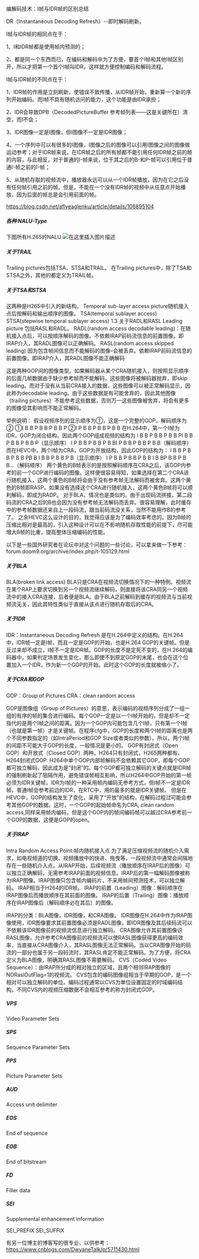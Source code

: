 编解码技术：I帧与IDR帧的区别总结


DR（Instantaneous Decoding Refresh）--即时解码刷新。

I帧与IDR帧的相同点在于：



1、I和IDR帧都是使用帧内预测的；

2、都是同一个东西而已，在编码和解码中为了方便，要首个I帧和其他I帧区别开，所以才把第一个首个I帧叫IDR，这样就方便控制编码和解码流程。



I帧与IDR帧的不同点在于：



1、IDR帧的作用是立刻刷新，使错误不致传播，从IDR帧开始，重新算一个新的序列开始编码。而I帧不具有随机访问的能力，这个功能是由IDR承担；

2、IDR会导致DPB（DecodedPictureBuffer 参考帧列表——这是关键所在）清空，而I不会；

3、IDR图像一定是I图像，但I图像不一定是IDR图像；

4、一个序列中可以有很多的I图像，I图像之后的图像可以引用I图像之间的图像做运动参考；对于IDR帧来说，在IDR帧之后的所有帧都不能引用任何IDR帧之前的帧的内容，与此相反，对于普通的I-帧来说，位于其之后的B-和P-帧可以引用位于普通I-帧之前的I-帧；

5、从随机存取的视频流中，播放器永远可以从一个IDR帧播放，因为在它之后没有任何帧引用之前的帧。但是，不能在一个没有IDR帧的视频中从任意点开始播放，因为后面的帧总是会引用前面的帧。





https://blog.csdn.net/aflyeaglenku/article/details/106895104

##### 各种 NALU-Type

下图所有H.265的NALU
![在这里插入图片描述](.\pic_resource\H_26x_note\ref123456.png)

##### 关于TRAIL

Trailing pictures包括TSA、STSA和TRAIL。
在Trailing pictures中，除了TSA和STSA之外，其他的都定义为TRAIL帧。

##### 关于TSA和STSA

这两种是H265中引入的新结构。
Temporal sub-layer access picture随机接入点后按解码和输出顺序的图像。
TSA(temporal sublayer access)
STSA(stepwise temporal sublayer access)
1.3 关于RADL和RASL
Leading picture 包括RASL和RADL。
RADL(random access decodable leading)：在随机接入点后，可以按顺序解码的图像。不依赖IRAP前码流信息的前置图像。即IRAP介入，其RADL图像可以正确解码。
RASL(random access skipped leading) 因为包含帧间信息而不能解码的图像–会被丢弃。依赖IRAP前码流信息的前置图像。即IRAP介入，其RADL图像不能正确解码

这是两种GOP间的图像类型。如果解码器从某个CRA随机接入，则按照显示顺序的后面几帧数据由于缺少参考帧而不能解码，这些图像将被解码器抛弃，即skip leading。而对于没有从当前CRA接入的数据，这些图像可以被正常解码显示，因此称为decodable leading。由于这些数据是有可能舍弃的，因此其他图像（trailing pictures）不能参考这些数据，否则万一这些图像被舍弃，将会有更多的图像受其影响而不能正常解码。

举例说明：
假设视频序列的显示顺序为①，这是一个完整的GOP，解码顺序为②
①I B B P B B P B B P
②I P B B P B B P B B
在H.264中，第一个I帧为IDR，GOP为闭合结构，因此两个GOP组成视频的结构为
I B B P B B P B B PI B B P B B P B B P（显示顺序）
I P B B P B B P B BI P B B P B B P B B（解码顺序）
而在HEVC中，两个I帧为CRA，GOP为开放结构，因此GOP的结构为：
I B B P B B P B B PB B I B B P B B P B（显示顺序）
I P B B P B B P B B I B BP B B P B B…（解码顺序）
两个黄色的B帧表示的是按照解码顺序在CRA之后，该GOP内参考的前一个GOP进行编码的图像。这样便很容易得知，如果选择在第二个CRA进行随机接入，这两个黄色的B帧将会由于没有参考帧无法解码而被舍弃。这两个黄色的B帧即RASP。如果没有选择这个CRA进行随机接入，这两个黄色B帧将可以顺利解码，即成为RADP。
对于BLA，情况也是类似的。由于出现码流拼接，第二段码流的CRA之后的B也会因为没有参考帧无法解码而丢弃。很容易理解，此时缓存中的参考帧数据还来自上一段码流，跟当前码流没关系，当然不能用作B的参考了。
之余HEVC这么设计的目的，我觉得应该是为了编码效率考虑的。因为B帧的压缩比相对是最高的，引入这种设计可以在不影响随机存取性能的前提下，尽可能增大B帧的比重，提高整体压缩编码的性能。

以下是一些国外研究者在论坛中对这个问题的一些讨论，可以拿来做一下参考：
forum.doom9.org/archive/index.php/t-105129.html

##### 关于BLA

BLA(broken link access)
BLA只是CRA在视频流切换情况下的一种特例。视频流在某个RAP上要求切换到另一个视频流继续解码，则直接将该CRA同另一个视频流中的接入CRA连接，后者便是BLA。由于BLA之前解码到缓存的视频流与当前视频流无关，因此其特性类似于直接从该点进行随机存取后的CRA。

##### 关于IDR

IDR：Instantaneous Decoding Refresh
是在H.264中定义的结构。在H.264中，IDR帧一定是I帧，而且一定是GOP的开始，也是H.264 GOP的关键帧。但是反过来却不成立，I帧不一定是IDR帧。GOP的长度不是定死不变的，在H.264的编码器中，如果判定场景发生变化，那么即使不到原定GOP的末尾，也会在这个位置加入一个IDR，作为新一个GOP的开始。此时这个GOP的长度就被缩小了。

##### 关于CRA和GOP

GOP：Group of Pictures
CRA：clean random access

GOP是图像组（Group of Pictures）的意思，表示编码的视频序列分成了一组一组的有序的帧的集合进行编码。每个GOP一定是以一个I帧开始的，但是却不一定指代的是两个I帧之间的距离。因为一个GOP内可能包含几个I帧，只有第一个I帧（也就是第一帧）才是关键帧。在程序cfg中，GOP的长度和两个I帧的距离也是两个不同参数指定的（如IntraPeriod和GOP Size或者类似的参数）。所以，两个I帧的间距不可能大于GOP的长度，一般情况是更小的。
GOP有封闭式（Open GOP）和开放式（Closed GOP）两种。H264只有封闭式，H265两种都有。
H264封闭式GOP: H264中单个GOP内部帧解码不会依赖其它GOP，即每个GOP都可独立解码，因此成为是“封闭”的。每个GOP都可独立解码的关键点就是IDR帧的强制刷新起了阻隔作用，避免错误帧相互影响，所以H264中GOP开始的第一帧必须为IDR关键帧，IDR为I帧的一种采用帧内编码无参考方式，但I帧不一定是IDR帧，普通I帧会参考前边的IDR，在RTC中，用的最多的就是IDR关键帧。
但是在HEVC中，GOP的结构发生了变化，采用了“开放”的结构，在解码过程过可能会参考其他GOP的数据。这时，一个GOP的起始帧命名为CRA, clean random access,同样采用帧内编码，但是这个GOP内的帧间编码帧可以越过CRA参考前一个GOP的数据，这便是GOP的open。

##### 关于IRAP

Intra Random Access Point:帧内随机接入点
为了满足压缩视频流的随机介入需求，如电视频道的切换、视频播放中的快进、拖曳等，一段视频流中通常会间隔地存在一些随机介入点。从IRAP开始，后续视频流（播放顺序在IRAP后的图像）可以独立正确解码，无需参考IRAP前面的视频信息。IRAP后的第一幅解码图像被称为IRAP图像。IRAP图像只包含帧内编码片，不采用帧间预测技术，可以独立解码。
IRAP相当于H264的IDR帧。
IRAP的前置（Leading）图像：解码顺序在IRAP图像后而播放顺序在其前面的图像。
IRAP的后置（Trailing）图像：播放顺序在IRAP图像后（解码顺序必在其后）的图像。

IRAP的分类：BLA图像，IDR图像，和CRA图像。
IDR图像在H.264中作为IRAP图像使用，IDR图像要求其前置图像必须是RADL图像，即IDR图像及其后续码流可以不依赖该IDR图像前的视频流信息进行独立解码。
CRA图像允许其前置图像识RASL图像，允许参考CRA图像前的视频流可以使RASL图像获得更高的编码效率，当直接从CRA图像介入，其RASL图像无法正常解码。当以CRA图像开始的码流的一部分也属于另一段码流时，其RASL肯定不能正常解码。为了方便，将CRA定义为BLA图像，明确其RASL图像不需要解码。
CVS（Coded Video Sequence）：由IRAP所分成的相对独立的区域，且两个相邻IRAP图像的NORaslOutFlag=1的视频流。
CVS包含的编码图像组相当于早期的GOP，是一个相对可以独立解码的单位。编码过程通常以CVS为单位设置固定的时域编码结构。不同CVS内的视频压缩数据不会相互参考的称为封闭式GOP。

##### VPS

Video Parameter Sets

##### SPS

Sequence Parameter Sets

##### PPS

Picture Parameter Sets

##### AUD

Access unit delimiter

##### EOS

End of sequence

##### EOB

End of bitstream

##### FD

Filler data

##### SEI

Supplemental enhancement information

SEI_PREFIX
SEI_SUFFIX

有另一位博主的博客写的很专业，以供参考：
https://www.cnblogs.com/DwyaneTalk/p/5711430.html